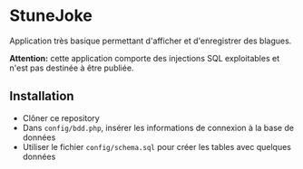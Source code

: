 # StuneJoke

Application très basique permettant d'afficher et d'enregistrer des blagues.

**Attention:** cette application comporte des injections SQL exploitables et n'est pas destinée à être publiée.

## Installation

- Clôner ce repository
- Dans `config/bdd.php`, insérer les informations de connexion à la base de données
- Utiliser le fichier `config/schema.sql` pour créer les tables avec quelques données